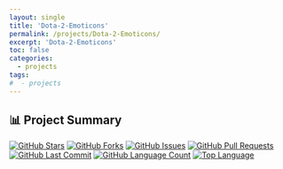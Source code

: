 ```yaml
---
layout: single
title: 'Dota-2-Emoticons'
permalink: /projects/Dota-2-Emoticons/
excerpt: 'Dota-2-Emoticons'
toc: false
categories:
  - projects
tags:
#  - projects
---
```


## 📊 Project Summary

[![GitHub Stars](https://img.shields.io/github/stars/nntin/Dota-2-Emoticons?style=flat-square)](https://github.com/nntin/Dota-2-Emoticons/stargazers)
[![GitHub Forks](https://img.shields.io/github/forks/nntin/Dota-2-Emoticons?style=flat-square)](https://github.com/nntin/Dota-2-Emoticons/network)
[![GitHub Issues](https://img.shields.io/github/issues/nntin/Dota-2-Emoticons?style=flat-square)](https://github.com/nntin/Dota-2-Emoticons/issues)
[![GitHub Pull Requests](https://img.shields.io/github/issues-pr/nntin/Dota-2-Emoticons?style=flat-square)](https://github.com/nntin/Dota-2-Emoticons/pulls)
[![GitHub Last Commit](https://img.shields.io/github/last-commit/nntin/Dota-2-Emoticons?style=flat-square)](https://github.com/nntin/Dota-2-Emoticons/commits)
[![GitHub Language Count](https://img.shields.io/github/languages/count/nntin/Dota-2-Emoticons?style=flat-square)](https://github.com/nntin/Dota-2-Emoticons)
[![Top Language](https://img.shields.io/github/languages/top/nntin/Dota-2-Emoticons?style=flat-square)](https://github.com/nntin/Dota-2-Emoticons)
